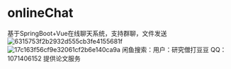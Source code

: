 # onlineChat
基于SpringBoot+Vue在线聊天系统，支持群聊，文件发送
![6315753f2b2932d555cb3fe4155681f](https://user-images.githubusercontent.com/25957894/198860542-d1b6d61e-ba9b-44e1-97b9-5e7fae861c04.jpg)
![17c163f56cf9e32061cf2b6e140ca9a](https://user-images.githubusercontent.com/25957894/198860546-f6e46fb2-7db6-42cf-84c3-9df0e2ecdf64.jpg)
闲鱼搜索：用户：研究僧打豆豆
QQ：1071406152
提供论文服务

